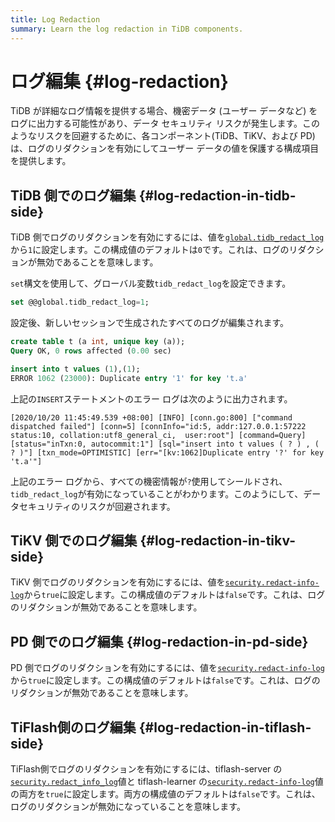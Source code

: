 ```yaml
---
title: Log Redaction
summary: Learn the log redaction in TiDB components.
---
```


# ログ編集 {#log-redaction}

TiDB が詳細なログ情報を提供する場合、機密データ (ユーザー データなど) をログに出力する可能性があり、データ セキュリティ リスクが発生します。このようなリスクを回避するために、各コンポーネント(TiDB、TiKV、および PD) は、ログのリダクションを有効にしてユーザー データの値を保護する構成項目を提供します。

## TiDB 側でのログ編集 {#log-redaction-in-tidb-side}

TiDB 側でログのリダクションを有効にするには、値を[`global.tidb_redact_log`](/system-variables.md#tidb_redact_log)から`1`に設定します。この構成値のデフォルトは`0`です。これは、ログのリダクションが無効であることを意味します。

`set`構文を使用して、グローバル変数`tidb_redact_log`を設定できます。


```sql
set @@global.tidb_redact_log=1;
```

設定後、新しいセッションで生成されたすべてのログが編集されます。

```sql
create table t (a int, unique key (a));
Query OK, 0 rows affected (0.00 sec)

insert into t values (1),(1);
ERROR 1062 (23000): Duplicate entry '1' for key 't.a'
```

上記の`INSERT`ステートメントのエラー ログは次のように出力されます。

```
[2020/10/20 11:45:49.539 +08:00] [INFO] [conn.go:800] ["command dispatched failed"] [conn=5] [connInfo="id:5, addr:127.0.0.1:57222 status:10, collation:utf8_general_ci,  user:root"] [command=Query] [status="inTxn:0, autocommit:1"] [sql="insert into t values ( ? ) , ( ? )"] [txn_mode=OPTIMISTIC] [err="[kv:1062]Duplicate entry '?' for key 't.a'"]
```

上記のエラー ログから、すべての機密情報が`?`使用してシールドされ、 `tidb_redact_log`が有効になっていることがわかります。このようにして、データセキュリティのリスクが回避されます。

## TiKV 側でのログ編集 {#log-redaction-in-tikv-side}

TiKV 側でログのリダクションを有効にするには、値を[`security.redact-info-log`](/tikv-configuration-file.md#redact-info-log-new-in-v408)から`true`に設定します。この構成値のデフォルトは`false`です。これは、ログのリダクションが無効であることを意味します。

## PD 側でのログ編集 {#log-redaction-in-pd-side}

PD 側でログのリダクションを有効にするには、値を[`security.redact-info-log`](/pd-configuration-file.md#redact-info-log-new-in-v50)から`true`に設定します。この構成値のデフォルトは`false`です。これは、ログのリダクションが無効であることを意味します。

## TiFlash側のログ編集 {#log-redaction-in-tiflash-side}

TiFlash側でログのリダクションを有効にするには、tiflash-server の[`security.redact_info_log`](/tiflash/tiflash-configuration.md#configure-the-tiflashtoml-file)値と tiflash-learner の[`security.redact-info-log`](/tiflash/tiflash-configuration.md#configure-the-tiflash-learnertoml-file)値の両方を`true`に設定します。両方の構成値のデフォルトは`false`です。これは、ログのリダクションが無効になっていることを意味します。
